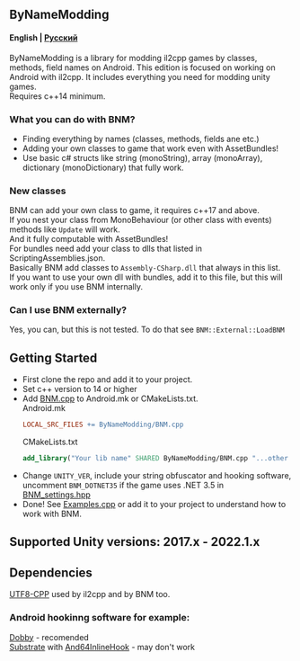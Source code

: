 ## ByNameModding
#### English | [Русский](https://github.com/ByNameModding/BNM-Android/tree/RU-master)
ByNameModding is a library for modding il2cpp games by classes, methods, field names on Android. This edition is focused on working on Android with il2cpp. It includes everything you need for modding unity games.<br>
Requires c++14 minimum.

### What you can do with BNM?
+ Finding everything by names (classes, methods, fields ane etc.)
+ Adding your own classes to game that work even with AssetBundles!
+ Use basic c# structs like string (monoString), array (monoArray), dictionary (monoDictionary) that fully work.

### New classes
BNM can add your own class to game, it requires c++17 and above.<br>
If you nest your class from MonoBehaviour (or other class with events) methods like `Update` will work.<br>
And it fully computable with AssetBundles!<br>
For bundles need add your class to dlls that listed in ScriptingAssemblies.json.<br>
Basically BNM add classes to `Assembly-CSharp.dll` that always in this list.<br>
If you want to use your own dll with bundles, add it to this file, but this will work only if you use BNM internally.<br>

### Can I use BNM externally?
Yes, you can, but this is not tested. To do that see `BNM::External::LoadBNM`

## Getting Started
+ First clone the repo and add it to your project.
+ Set c++ version to 14 or higher
+ Add [BNM.cpp](ByNameModding/BNM.cpp) to Android.mk or CMakeLists.txt.<br>
    Android.mk
    ```mk
    LOCAL_SRC_FILES += ByNameModding/BNM.cpp
    ```
    CMakeLists.txt
    ```cmake
    add_library("Your lib name" SHARED ByNameModding/BNM.cpp "...other cpp files")
    ```
+ Change `UNITY_VER`, include your string obfuscator and hooking software, uncomment `BNM_DOTNET35` if the game uses .NET 3.5 in [BNM_settings.hpp](ByNameModding/BNM_settings.hpp)
+ Done! See [Examples.cpp](Examples.cpp) or add it to your project to understand how to work with BNM.

## Supported Unity versions: 2017.x - 2022.1.x

## Dependencies
[UTF8-CPP](https://github.com/nemtrif/utfcpp) used by il2cpp and by BNM too.
### Android hookinng software for example:
[Dobby](https://github.com/jmpews/Dobby) - recomended<br>
[Substrate](https://github.com/jbro129/Unity-Substrate-Hook-Android/tree/master/C%2B%2B/Substrate) with [And64InlineHook](https://github.com/Rprop/And64InlineHook) - may don't work
